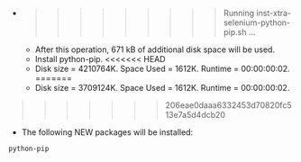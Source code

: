 * >>>>>>>>> Running inst-xtra-selenium-python-pip.sh ...
  * After this operation, 671 kB of additional disk space will be used.
  * Install python-pip.
<<<<<<< HEAD
  * Disk size = 4210764K. Space Used = 1612K. Runtime = 00:00:00:02.
=======
  * Disk size = 3709124K. Space Used = 1612K. Runtime = 00:00:00:02.
>>>>>>> 206eae0daaa6332453d70820fc513e7a5d4dcb20
  * The following NEW packages will be installed:
  ```bash
python-pip
  ```

